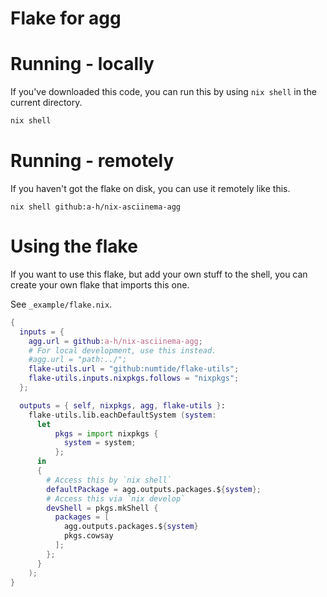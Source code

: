 # Flake for agg

# Running - locally

If you've downloaded this code, you can run this by using `nix shell` in the current directory.

```sh
nix shell
```

# Running - remotely

If you haven't got the flake on disk, you can use it remotely like this.

```
nix shell github:a-h/nix-asciinema-agg
```

# Using the flake

If you want to use this flake, but add your own stuff to the shell, you can create your own flake that imports this one.

See `_example/flake.nix`.

```nix
{
  inputs = {
    agg.url = github:a-h/nix-asciinema-agg;
    # For local development, use this instead.
    #agg.url = "path:../";
    flake-utils.url = "github:numtide/flake-utils";
    flake-utils.inputs.nixpkgs.follows = "nixpkgs";
  };

  outputs = { self, nixpkgs, agg, flake-utils }:
    flake-utils.lib.eachDefaultSystem (system:
      let
          pkgs = import nixpkgs {
            system = system;
          };
      in
      {
        # Access this by `nix shell`
        defaultPackage = agg.outputs.packages.${system};
        # Access this via `nix develop`
        devShell = pkgs.mkShell {
          packages = [
            agg.outputs.packages.${system}
            pkgs.cowsay
          ];
        };
      }
    );
}
```

